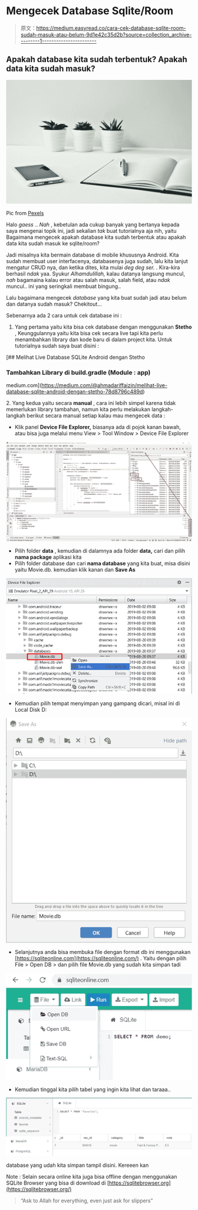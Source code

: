 # Mengecek Database Sqlite/Room

> 原文：<https://medium.easyread.co/cara-cek-database-sqlite-room-sudah-masuk-atau-belum-9d1e42c35d2b?source=collection_archive---------1----------------------->

## Apakah database kita sudah terbentuk? Apakah data kita sudah masuk?

![](img/18e5f24d1073d1322a4f73a889cc100f.png)

Pic from [Pexels](https://www.pexels.com/photo/three-white-ceramic-pots-with-green-leaf-plants-near-open-notebook-with-click-pen-on-top-796602/)

Halo *gaess* .. *Nah* , kebetulan ada cukup banyak yang bertanya kepada saya mengenai topik ini, jadi sekalian *tak* buat tutorialnya aja nih, yaitu Bagaimana mengecek apakah database kita sudah terbentuk atau apakah data kita sudah masuk ke sqlite/room?

Jadi misalnya kita bermain database di mobile khususnya Android. Kita sudah membuat user interfacenya, databasenya juga sudah, lalu kita lanjut mengatur CRUD nya, dan ketika dites, kita mulai *deg deg ser.* . Kira-kira berhasil *ndak* yaa. Syukur *Alhamdulillah,* kalau datanya langsung muncul, *nah* bagamaina kalau error atau salah masuk, salah field, atau *ndak* muncul.. ini yang seringkali membuat bingung..

Lalu bagaimana mengecek *database* yang kita buat sudah jadi atau belum dan datanya sudah masuk? Chekitout…

Sebenarnya ada 2 cara untuk cek database ini :

1.  Yang pertama yaitu kita bisa cek database dengan menggunakan **Stetho** , Keunggulannya yaitu kita bisa cek secara live tapi kita perlu menambahkan library dan kode baru di dalam project kita. Untuk tutorialnya sudah saya buat disini :

[](https://medium.com/@ahmadariffaizin/melihat-live-database-sqlite-android-dengan-stetho-78d8796c489d) [## Melihat Live Database SQLite Android dengan Stetho

### Tambahkan Library di build.gradle (Module : app)

medium.com](https://medium.com/@ahmadariffaizin/melihat-live-database-sqlite-android-dengan-stetho-78d8796c489d) 

2\. Yang kedua yaitu secara **manual** , cara ini lebih simpel karena tidak memerlukan library tambahan, namun kita perlu melakukan langkah-langkah berikut secara manual setiap kalau mau mengecek data :

*   Klik panel **Device File Explorer,** biasanya ada di pojok kanan bawah, atau bisa juga melalui menu View > Tool Window > Device File Explorer

![](img/728db02f6b35a5aea6ad890a28a03cf0.png)

*   Pilih folder **data** , kemudian di dalamnya ada folder **data,** cari dan pilih **nama package** aplikasi kita
*   Pilih folder database dan cari **nama database** yang kita buat, misa disini yaitu Movie.db. kemudian klik kanan dan **Save As**

![](img/343d2f20630b62871046c25d6bde0a90.png)

*   Kemudian pilih tempat menyimpan yang gampang dicari, misal ini di Local Disk D:

![](img/dbd660823665b6e0911e0352902e7c3d.png)

*   Selanjutnya anda bisa membuka file dengan format db ini menggunakan [https://sqliteonline.com](https://sqliteonline.com/) . Yaitu dengan pilih File > Open DB > dan pilih file Movie.db yang sudah kita simpan tadi

![](img/5d216165bfa8dfe8dae9250c4aa2a51d.png)

*   Kemudian tinggal kita pilih tabel yang ingin kita lihat dan taraaa..

![](img/3c9237d36a19ab25c5c9d72ecf159056.png)

database yang udah kita simpan tampil disini. Kereeen kan

Note : Selain secara online kita juga bisa offline dengan menggunakan SQLite Browser yang bisa di download di [https://sqlitebrowser.org](https://sqlitebrowser.org/)

> “Ask to Allah for everything, even just ask for slippers”
